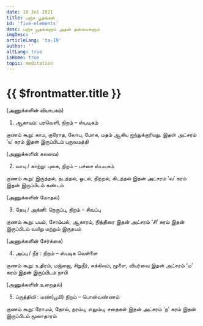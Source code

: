 ```yaml
---
date: 10 Jul 2021
title: பஞ்ச பூதங்கள்
id: 'five-elements'
desc: பஞ்ச பூதங்களும் அதன் தன்மைகளும்
imgDesc: ''
articleLang: 'ta-IN'
author: ''
altLang: true
isHome: true
topic: meditation
---
```


<altLang />

# {{ $frontmatter.title }}

(அணுக்களின் வியாபகம்)

1.	ஆகாயம்: பரவெளி, நிறம் – ஸ்படிகம்

குணம் கூறு: காம, குரோத, லோப, மோக, மதம் ஆகிய ஐந்துக்குரியது.
இதன் அட்சரம் ‘ய’ கரம்
இதன் இருப்பிடம் புருவமத்தி

(அணுக்களின் கலவை)

2.	வாயு / காற்று: புகை, நிறம் – பச்சை ஸ்படிகம்

குணம் கூறு: இருத்தல், நடத்தல், ஓடல், நிற்றல், கிடத்தல்
இதன் அட்சரம் ‘வ’ கரம்
இதன் இருப்பிடம் கண்டம்

(அணுக்களின் மோதல்)

3.	தேயு / அக்னி: நெருப்பு, நிறம் – சிவப்பு

குணம் கூறு: பயம், சோம்பல், ஆகாரம், நித்திரை
இதன் அட்சரம் ‘சி’ கரம்
இதன் இருப்பிடம் வயிறு மற்றும் இருதயம்

(அணுக்களின் சேர்க்கை)

4.	அப்பு / நீர் : நிறம் – ஸ்படிக வெள்ளை 

குணம் கூறு: உதிரம், மஜ்ஜை, சிறுநீர், சுக்கிலம், மூளை, வியர்வை
இதன் அட்சரம் ‘ம’ கரம்
இதன் இருப்பிடம் நாபி

(அணுக்களின் உறைதல்)

5.	ப்ருத்திவி : மண்(பூமி) நிறம் – பொன்வண்ணம்

குணம் கூறு: ரோமம், தோல், நரம்பு, எலும்பு, சதைகள்
இதன் அட்சரம் ‘ந’ கரம்
இதன் இருப்பிடம் மூலாதாரம்


<style>
   
</style>